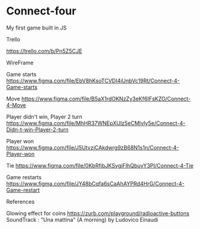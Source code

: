 # Connect-four
My first game built in JS



Trello

https://trello.com/b/Pn5Z5CJE

WireFrame

Game starts
https://www.figma.com/file/EbV8hKsoTCVDI4iUnbVc19Rt/Connect-4-Game-starts

Move
https://www.figma.com/file/B5aX1rdOKNzZy3eKf6IFsKZO/Connect-4-Move

Player didn't win, Player 2 turn
https://www.figma.com/file/MhHR37WNEpXUlz5eCMIvly5e/Connect-4-Didn-t-win-Player-2-turn

Player won
https://www.figma.com/file/J5UtvzjCAkdwrg9zB68N1s1n/Connect-4-Player-won

Tie
https://www.figma.com/file/0KbRfjbJKSvgiFIhQbuyY3PI/Connect-4-Tie

Game restarts
https://www.figma.com/file/JY48bCqfa6sCaAhAYPRd4HrG/Connect-4-Game-restart


References

Glowing effect for coins https://zurb.com/playground/radioactive-buttons
SoundTrack : "Una mattina" (A morning) by Ludovico Einaudi